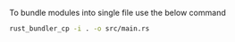 To bundle modules into single file use the below command
```bash
rust_bundler_cp -i . -o src/main.rs 
```